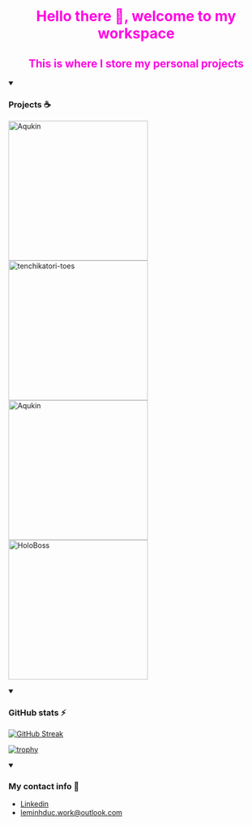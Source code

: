 <br>
<h1 align="center" style="color: rgb(255, 0, 225);">Hello there 👋, welcome to my workspace</h1>
<h2 align="center" style="color: rgb(255, 0, 225);">This is where I store my personal projects</h2>

<details open>
  <summary>
    <h3> Projects ☕</h3>
  </summary>

  <p align="left">
    <a href="https://github.com/dl-workspace/Aqukin"><img width="275"
        src="https://denvercoder1-github-readme-stats.vercel.app/api/pin/?username=dl-workspace&repo=Aqukin&theme=transparent&bg_color=1F222E&title_color=00C9B1&text_color=82ACF9&hide_border=false&icon_color=B792EB"
        alt="Aqukin">
    </a>
    <a href="https://github.com/ennacord/tenchikatori-toes"><img width="275"
        src="https://denvercoder1-github-readme-stats.vercel.app/api/pin/?username=ennacord&repo=tenchikatori-toes&theme=transparent&bg_color=1F222E&title_color=00C9B1&text_color=82ACF9&hide_border=false&icon_color=B792EB"
        alt="tenchikatori-toes">
    </a>
    <a href="https://github.com/dl-workspace/Custom-Newtab-Extension"><img width="275"
        src="https://denvercoder1-github-readme-stats.vercel.app/api/pin/?username=dl-workspace&repo=Custom-Newtab-Extension&theme=transparent&bg_color=1F222E&title_color=00C9B1&text_color=82ACF9&hide_border=false&icon_color=B792EB"
        alt="Aqukin">
    </a>
    <a href="https://github.com/dl-workspace/HoloBoss"><img width="275"
        src="https://denvercoder1-github-readme-stats.vercel.app/api/pin/?username=dl-workspace&repo=HoloBoss&theme=transparent&bg_color=1F222E&title_color=00C9B1&text_color=82ACF9&hide_border=false&icon_color=B792EB"
        alt="HoloBoss">
    </a>
  </p>
</details>

<details open>
  <summary>
    <h3> GitHub stats ⚡</h3>
  </summary>

  [![GitHub
  Streak](https://github-readme-streak-stats.herokuapp.com?user=dealoux&theme=tokyonight)](https://git.io/streak-stats)

  [![trophy](https://github-profile-trophy.vercel.app/?username=dealoux&theme=tokyonight)](https://github.com/ryo-ma/github-profile-trophy)
</details>

<details open>
  <summary>
    <h3> My contact info 📩</h3>
  </summary>
  <ul>
    <li> <a href="https://www.linkedin.com/in/minhduc-le-dl/" target="_blank">Linkedin</a></li>
    <li> <a href="http://mailto:leminhduc.work@outlook.com" target="_blank">leminhduc.work@outlook.com</a></li>
  </ul>
</details>
